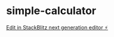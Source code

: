 # simple-calculator

[Edit in StackBlitz next generation editor ⚡️](https://stackblitz.com/~/github.com/ArisLooi/simple-calculator)